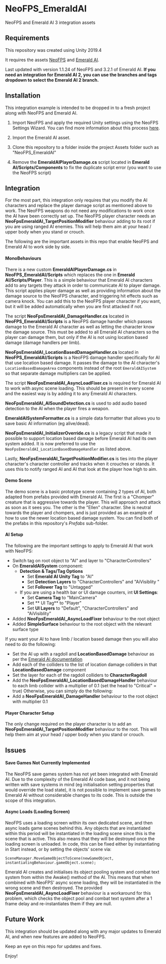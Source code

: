 # NeoFPS_EmeraldAI
NeoFPS and Emerald AI 3 integration assets

## Requirements
This repository was created using Unity 2019.4

It requires the assets [NeoFPS](https://assetstore.unity.com/packages/templates/systems/neofps-150179?aid=1011l58Ft) and [Emerald AI](https://assetstore.unity.com/packages/tools/ai/emerald-ai-3-0-203904?aid=1011l58Ft).

Last updated with version 1.1.24 of NeoFPS and 3.2.1 of Emerald AI. **If you need an integration for Emerald AI 2, you can use the branches and tags dropdown to select the Emerald AI 2 branch.**

## Installation
This integration example is intended to be dropped in to a fresh project along with NeoFPS and Emerald AI.

1. Import NeoFPS and apply the required Unity settings using the NeoFPS Settings Wizard. You can find more information about this process [here](https://docs.neofps.com/manual/neofps-installation.html).

2. Import the Emerald AI asset.

3. Clone this repository to a folder inside the project Assets folder such as "NeoFPS_EmeraldAI"

4. Remove the **EmeraldAIPlayerDamage.cs** script located in **Emerald AI/Scripts/Components** to fix the duplicate script error (you want to use the NeoFPS script)
	
## Integration
For the most part, this integration only requires that you modify the AI characters and replace the player damage script as mentioned above to work. The NeoFPS weapons do not need any modifications to work once the AI have been correctly set up. The NeoFPS player character needs an **NeoFpsEmeraldAI_TargetPositionModifier** behaviour adding to its root if you are using ranged AI enemies. This will help them aim at your head / upper body when you stand or crouch.

The following are the important assets in this repo that enable NeoFPS and Emerald AI to work side by side.

#### MonoBehaviours
There is a new custom **EmeraldAIPlayerDamage.cs** in **NeoFPS_EmeraldAI/Scripts** which replaces the one in **Emerald AI/Scripts/Player**. This is a simple behaviour that Emerald AI characters add to any targets they attack in order to communicate AI to player damage. This script applies player damage as well as providing information about the damage source to the NeoFPS character, and triggering hit effects such as camera knock. You can add this to the NeoFPS player character if you want, but it will be added automatically when you are first attacked if not.

The script **NeoFpsEmeraldAI_DamageHandler.cs** located in **NeoFPS_EmeraldAI/Scripts** is a NeoFPS damage handler which passes damage to the Emerald AI character as well as letting the character know the damage source. This must be added to all Emerald AI characters so the player can damage them, but only if the AI is not using location based damage (damage handlers per limb).

**NeoFpsEmeraldAI_LocationBasedDamageHandler.cs** located in **NeoFPS_EmeraldAI/Scripts** is a NeoFPS damage handler specifically for AI that use location based damage. It passes the damage to the AI character's `LocationBasedDamageArea` components instead of the root `EmeraldAISystem` so that separate damage multipliers can be applied.

The script **NeoFpsEmeraldAI_AsyncLoadFixer.cs** is required for Emerald AI to work with async scene loading. This should be present in every scene and the easiest way is by adding it to any Emerald AI characters.

**NeoFpsEmeraldAI_AISoundDetection.cs** is used to add audio based detection to the AI when the player fires a weapon.

**EmeraldAISystemFormatter.cs** is a simple data formatter that allows you to save basic AI information (eg alive/dead).

**NeoFpsEmeraldAI_InitializerOverride.cs** is a legacy script that made it possible to support location based damage before Emerald AI had its own system added. It is now preferred to use the `NeoFpsEmeraldAI_LocationBasedDamageHandler` as listed above.

Lastly, **NeoFpsEmeraldAI_TargetPositionModifier.cs** is ties into the player character's character controller and tracks when it crouches or stands. It uses this to notify ranged AI and AI that look at the player how high to aim.

#### Demo Scene
The demo scene is a basic prototype scene containing 2 types of AI, both adapted from prefabs provided with Emerald AI. The first is a "Chomper" creature that is aggressive towards the player. This will approach and attack as soon as it sees you. The other is the "Ellen" character. She is neutral towards the player and chompers, and is just provided as an example of how to use the newer location based damage system. You can find both of the prefabs in this repository's *Prefabs* sub-folder.

#### AI Setup
The following are the important settings to apply to Emerald AI that work with NeoFPS:
- Switch tag on root object to "AI" and layer to "CharacterControllers"
- On **EmeraldAISystem** component:
  - **Detection & Tags/Tag Options**
    - Set **Emerald AI Unity Tag** to "AI"
    - Set **Detection Layers** to "CharacterControllers" and "AiVisiblity "
    - Set **Follower Tag** to "Untagged"
  - If you are using a health bar or UI damage counters, int **UI Settings**:
    - Set **Camera Tag** to "MainCamera"
	- Set ** UI Tag** to "Player"
	- Set **UI Layers** to "Default", "CharacterControllers" and "AiVisiblity"
- Added **NeoFpsEmeraldAI_AsyncLoadFixer** behaviour to the root object
- Added **SimpleSurface** behaviour to the root object with the relevant surface type

If you want your AI to have limb / location based damage then you will also need to do the following:
- Set the AI up with a ragdoll and **LocationBasedDamage** behaviour as per the [Emerald AI documentation](https://github.com/Black-Horizon-Studios/Emerald-AI/wiki/Using-Location-Based-Damage)
- Add each of the colliders to the list of location damage colliders in that **LocationBasedDamage** component
- Set the layer for each of the ragdoll colliders to **CharacterRagdoll**
- Add the **NeoFpsEmeraldAI_LocationBasedDamageHandler** behaviour to each limb collider with a multiplier of 0.1 (set the head to "Critical" = true)
Otherwise, you can simply do the following:
- Add a **NeoFpsEmeraldAI_DamageHandler** behaviour to the root object with multiplier 0.1

#### Player Character Setup
The only change required on the player character is to add an **NeoFpsEmeraldAI_TargetPositionModifier** behaviour to the root. This will help them aim at your head / upper body when you stand or crouch.

## Issues

#### Save Games Not Currently Implemented
The NeoFPS save games system has not yet been integrated with Emerald AI. Due to the complexity of the Emerald AI code base, and it not being written with save systems in mind (eg initialisation setting properties that would override the load state), it is not possible to implement save games to Emerald AI without considerable changes to its code. This is outside the scope of this integration.

#### Async Loads (Loading Screen)
NeoFPS uses a loading screen within its own dedicated scene, and then async loads game scenes behind this. Any objects that are instantiated within this period will be instantiated in the loading scene since this is the scene that is active. This also means that they will be destroyed once the loading screen is unloaded. In code, this can be fixed either by instantiating in Start instead, or by setting the objects' scene via:
```
SceneManager.MoveGameObjectToScene(newGameObject, instantiatingBehaviour.gameObject.scene);
```
Emerald AI creates and initialises its object pooling system and combat text system from within the Awake() method of the AI. This means that when combined with NeoFPS' async scene loading, they will be instantiated in the wrong scene and then destroyed. The provided **NeoFpsEmeraldAI_AsyncLoadFixer** behaviour is a workaround for this problem, which checks the object pool and combat text system after a 1 frame delay and re-instantiates them if they are null.

## Future Work
This integration should be updated along with any major updates to Emerald AI, and when new features are added to NeoFPS.

Keep an eye on this repo for updates and fixes.

Enjoy!
